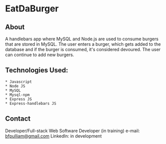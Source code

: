 # EatDaBurger

## About
A handlebars app where MySQL and Node.js are used to consume burgers that are stored in MySQL. The user enters a burger, which gets added to the database and if the burger is consumed, it's considered devoured. The user can continue to add new burgers.

## Technologies Used:
    * Javascript
    * Node JS
    * MySQL
    * Mysql-npm
    * Express JS
    * Express-handlebars JS

## Contact
Developer/Full-stack Web Software Developer (in training)
e-mail: bfpulliam@gmail.com
LinkedIn: in development
